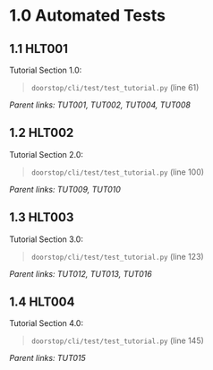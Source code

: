 # 1.0 Automated Tests

## 1.1 HLT001

Tutorial Section 1.0:

> `doorstop/cli/test/test_tutorial.py` (line 61)

*Parent links: TUT001, TUT002, TUT004, TUT008*

## 1.2 HLT002

Tutorial Section 2.0:

> `doorstop/cli/test/test_tutorial.py` (line 100)

*Parent links: TUT009, TUT010*

## 1.3 HLT003

Tutorial Section 3.0:

> `doorstop/cli/test/test_tutorial.py` (line 123)

*Parent links: TUT012, TUT013, TUT016*

## 1.4 HLT004

Tutorial Section 4.0:

> `doorstop/cli/test/test_tutorial.py` (line 145)

*Parent links: TUT015*

